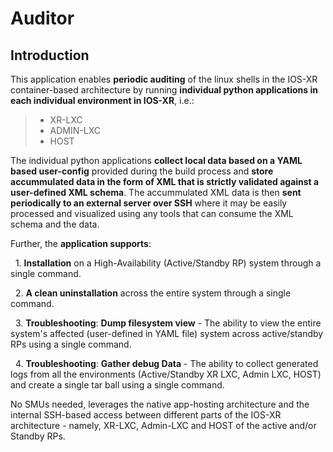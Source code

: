 # Auditor

## Introduction

This application enables **periodic auditing** of the linux shells in the IOS-XR container-based architecture by running **individual python applications in each individual environment in IOS-XR**, i.e.:  

>*   XR-LXC     
>*   ADMIN-LXC   
>*   HOST    
  

The individual python applications **collect local data based on a YAML based user-config** provided during the build process and **store accummulated data in the form of XML that is strictly validated against a user-defined XML schema**. The accummulated XML data is then **sent periodically to an external server over SSH** where it may be easily processed and visualized using any tools that can consume the XML schema and the data.

Further, the **application supports**:  

    1.  **Installation** on a High-Availability (Active/Standby RP) system through a single command.  
    
    2.  **A clean uninstallation** across the entire system through a single command.  
    
    3.  **Troubleshooting**:  **Dump filesystem view** - The ability to view the entire system's affected (user-defined in YAML file) system across active/standby RPs using a single command.  
    
    4.  **Troubleshooting**:  **Gather debug Data** - The ability to collect generated logs from all the environments (Active/Standby XR LXC, Admin LXC, HOST) and create a single tar ball using a single command.  
    
    
No SMUs needed, leverages the native app-hosting architecture and the internal SSH-based access between different parts of the IOS-XR architecture - namely, XR-LXC, Admin-LXC and HOST of the active and/or Standby RPs.






    
